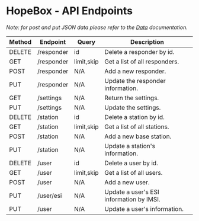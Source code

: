 # HopeBox - API Endpoints

_Note: for post and put JSON data please refer to the [Data](DATA.md) documentation._

| Method | Endpoint | Query | Description |
|---|---|---|---|
| DELETE | /responder | id | Delete a responder by id. |
| GET | /responder | limit,skip | Get a list of all responders. |
| POST | /responder | N/A | Add a new responder. |
| PUT | /responder | N/A | Update the responder information. |
| GET | /settings | N/A | Return the settings. |
| PUT | /settings | N/A | Update the settings. |
| DELETE | /station | id | Delete a station by id. |
| GET | /station | limit,skip | Get a list of all stations. |
| POST | /station | N/A | Add a new base station. |
| PUT | /station | N/A | Update a station's information. |
| DELETE | /user | id | Delete a user by id. |
| GET | /user | limit,skip | Get a list of all users. |
| POST | /user | N/A | Add a new user. |
| PUT | /user/esi | N/A | Update a user's ESI information by IMSI. |
| PUT | /user | N/A | Update a user's information. |
